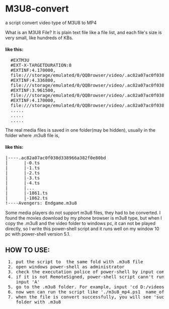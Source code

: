 # M3U8-convert
a script convert video type of M3U8 to MP4 

What is an M3U8 File? It is plain text file like a file list, and each file's size is very small, like hundreds of KBs. 
<h4>like this:</h4>
  
<pre>
  #EXTM3U
  #EXT-X-TARGETDURATION:8
  #EXTINF:4.170000,
  file:///storage/emulated/0/QQBrowser/video/.ac82a07ac0f038d338966a382f0e80bd/0.ts
  #EXTINF:4.336800,
  file:///storage/emulated/0/QQBrowser/video/.ac82a07ac0f038d338966a382f0e80bd/1.ts
  #EXTINF:3.961500,  
  file:///storage/emulated/0/QQBrowser/video/.ac82a07ac0f038d338966a382f0e80bd/2.ts
  #EXTINF:4.170000,
  file:///storage/emulated/0/QQBrowser/video/.ac82a07ac0f038d338966a382f0e80bd/3.ts
  .....
  .....
  .....
</pre>
  
  
The real media files is saved in one folder(may be hidden), usually in the folder where .m3u8 file is, <h4>like this:</h4>  
  
<pre>
|----.ac82a07ac0f038d338966a382f0e80bd  
|      |-0.ts  
|      |-1.ts  
|      |-2.ts  
|      |-3.ts  
|      |-4.ts  
|      |...  
|      |-1861.ts  
|      |-1862.ts  
!----Avengers: Endgame.m3u8  
</pre>
  
Some media players do not support m3u8 files, they had to be converted. I found the movies download by my phone browser is m3u8 type, but when I copy the .m3u8 and the video folder to windows pc, it can not be played directly, so I write this power-shell script and it runs well on my window 10 pc with power-shell version 5.1.  
  
<h2>
HOW TO USE:
</h2>
<pre>
 1. put the script to  the same fold with .m3u8 file
 2. open windows power-shell as administrator
 3. check the executation police of power-shell by input command 'Get-ExecutionPolicy'
 4. if it is not RemoteSigned, power-shell script cann't run. Input 'Set-ExecutionPolicy RemoteSigned' and
    input 'A'
 5. go to the .m3u8 folder. For example, input 'cd D:/videos', change the path if yours is different
 6. now wen can run the script like './m3u8_mp4.ps1  name_of_video.m3u8', change the m3u8 file name to your own
 7. when the file is convert successfully, you will see 'sucess!', and the mp4 file is saved in the same
    folder with .m3u8
</pre>

